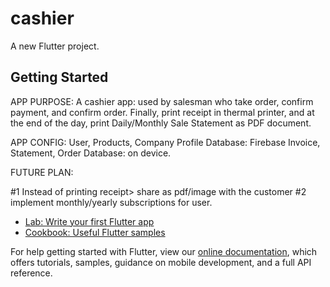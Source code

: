 # cashier

A new Flutter project.

## Getting Started
APP PURPOSE: A cashier app: used by salesman who take order, confirm payment, and confirm order. Finally, print receipt in thermal printer, and at the end of the day, print Daily/Monthly Sale Statement as PDF document.

APP CONFIG:
User, Products, Company Profile Database: Firebase
Invoice, Statement, Order Database: on device.

FUTURE PLAN:

#1 Instead of printing receipt> share as pdf/image with the customer 
#2 implement monthly/yearly subscriptions for user.   



- [Lab: Write your first Flutter app](https://flutter.dev/docs/get-started/codelab)
- [Cookbook: Useful Flutter samples](https://flutter.dev/docs/cookbook)

For help getting started with Flutter, view our
[online documentation](https://flutter.dev/docs), which offers tutorials,
samples, guidance on mobile development, and a full API reference.
